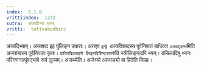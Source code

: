 ```yaml
---
index:  5.1.8
vrittiindex:  1272
sutra:  अजाविभ्यां थ्यन्
vritti:  tattvabodhini 
---
```


अजादिभ्याम्। अजशब्द इह पुंलिङ्ग उपात्तः। अतएव `द्वन्द्वे घी`त्यविशब्दस्य पूर्वनिपातं बाधित्वा `अजाद्यदन्त`मिति अजशब्दस्य पूर्वनिपातः कृतः। `प्रातिपदिकग्रहणे लिङ्गविशिष्टस्यापी`ति स्त्रीलिङ्गादपि थ्यन्। तसिलादिषु थ्यनः परिगणनात्पुंवद्भावे रूपं तुल्यम्। अजथ्येति। अजेभ्यो आजाङ्यो वा हितेति विग्रहः।


